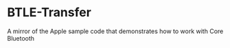 # BTLE-Transfer
A mirror of the Apple sample code that demonstrates how to work with Core Bluetooth
